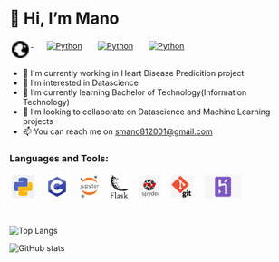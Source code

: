 <h1> 👋 Hi, I’m Mano</h1>

<a href="https://github.com/Mano181" target="_blank" rel="noopener noreferrer"> <img src="https://raw.githubusercontent.com/iconic/open-iconic/master/svg/globe.svg" alt="Python" height="30" style="vertical-align:top; margin:4px"> </a>&nbsp;&nbsp;&nbsp;&nbsp;
 <a href="https://www.linkedin.com/in/mano-s-202519191/" target="_blank" rel="noopener noreferrer"> <img src="https://cdn.jsdelivr.net/npm/simple-icons@v3/icons/linkedin.svg" alt="Python" height="30" style="vertical-align:top; margin:4px"></a>&nbsp;&nbsp;&nbsp;&nbsp;
  <a href="https://twitter.com/Mano23900799?s=08" target="_blank" rel="noopener noreferrer"> <img src="https://logodownload.org/wp-content/uploads/2014/09/twitter-logo-1.png" alt="Python" height="30" style="vertical-align:top; margin:4px"></a>&nbsp;&nbsp;&nbsp;&nbsp;
   <a href="https://www.hackerrank.com/manosri812001" target="_blank" rel="noopener noreferrer"> <img src="https://upload.wikimedia.org/wikipedia/commons/6/65/HackerRank_logo.png" alt="Python" height="40" style="vertical-align:top; margin:4px"></a>

- 🔭 I'm currently working in Heart Disease Predicition project
- 👀 I’m interested in Datascience
- 🌱 I’m currently learning Bachelor of Technology(Information Technology)
- 💞️ I’m looking to collaborate on Datascience and Machine Learning projects
- 📫 You can  reach me on smano812001@gmail.com

<b><h3>Languages and Tools:</h3></b>
<p>
<img src="https://github.com/Mano181/GitImages/blob/main/python.png" alt="Python" height="40" style="vertical-align:top; margin:4px">&nbsp;&nbsp;
<img src="https://github.com/Mano181/GitImages/blob/main/c.png" alt="C" height="40" style="vertical-align:top; margin:4px">&nbsp;&nbsp;
<img src="https://github.com/Mano181/GitImages/blob/main/jupyter.png" alt="jupyter" height="40" style="vertical-align:top; margin:4px">&nbsp;&nbsp;
 <img src="https://github.com/Mano181/GitImages/blob/main/flask.png" alt="flask" height="40" style="vertical-align:top; margin:4px">&nbsp;&nbsp;
 <img src="https://github.com/Mano181/GitImages/blob/main/spyder.png" alt="spyder" height="40" style="vertical-align:top; margin:4px">&nbsp;&nbsp;
 <img src="https://github.com/Mano181/GitImages/blob/main/git.png" alt="Git" height="40" style="vertical-align:top; margin:4px">&nbsp;&nbsp;
 <img src="https://github.com/Mano181/GitImages/blob/main/heroku.png" alt="Heroku" height="40" style="vertical-align:top; margin:4px">&nbsp;&nbsp;
</p>
<br>
 
![Top Langs](https://github-readme-stats.vercel.app/api/top-langs/?username=Mano181&theme=outrun)

![GitHub stats](https://github-readme-stats.vercel.app/api?username=Mano181&show_icons=true&theme=outrun)
<!---
Mano181/Mano181 is a ✨ special ✨ repository because its `README.md` (this file) appears on your GitHub profile.
You can click the Preview link to take a look at your changes.
--->
